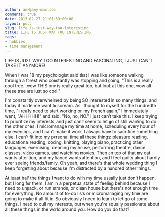 ```yaml
---
author: amy@amy-mac.com
comments: true
date: 2013-02-27 21:01:39+00:00
layout: post
slug: life-is-just-way-too-interesting
title: LIFE IS JUST WAY TOO INTERESTING
tags:
- hobbies
- time management
---
```


LIFE IS JUST WAY TOO INTERESTING AND FASCINATING, I JUST CAN'T TAKE IT ANYMORE!

When I was 18 my psychologist said that I was like someone walking through a forest who constantly was stopping and going, "This is a really cool tree...wow THIS one is really great too, but look at this one, wow all these tree are just so cool."

I'm constantly overwhelmed by being SO interested in so many things, and today it made me want to scream. As I thought to myself for the hundredth time, "I really need to start working on my French again," I immediately went, "AHHHHH!" and said, "No, no, NO." I just can't take this. I keep trying to prioritize my interests, and just can't seem to let go of still wanting to do the other ones. I micromanage my time at home, scheduling every hour of my evenings, and I can't make it work. I always have to sacrifice something else. I can't fit into my personal time all these things: pleasure reading, educational reading, coding, knitting, playing piano, practicing other languages, exercising, cleaning my house, performing theatre, dance classes, video games, and watching movies. Then on top of that my cat wants attention, and my fiancé wants attention, and I feel guilty about hardly ever seeing friends/family. Oh yeah, and there's that whole wedding thing I keep forgetting about because I'm distracted by a hundred other things.

At least half the things I want to do with my time usually just don't happen, but I long for them. I am in a perpetual state of feeling behind because I need to unpack, or run errands, or clean house but there's not enough time for everything. No amount of to-do lists or micromanaging my time are going to make it all fit in. So obviously I need to learn to let go of some things. I need to cull my interests, but when you're equally passionate about all these things in the world around you. How do you do that?
